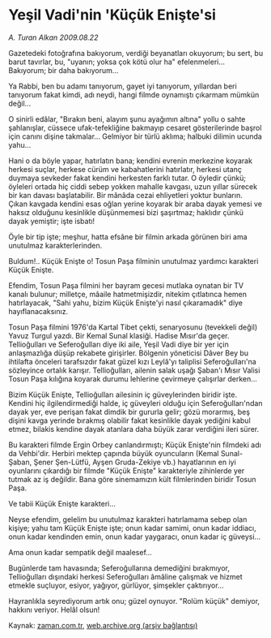 # Yeşil Vadi'nin 'Küçük Enişte'si

*A. Turan Alkan 2009.08.22*

<tr><td class="metin" colspan="2" style="padding-top: 20px; padding-left: 5px; padding-right: 10px;">Gazetedeki fotoğrafına bakıyorum, verdiği beyanatları okuyorum; bu sert, bu barut tavırlar, bu, "uyanın; yoksa çok kötü olur ha" efelenmeleri... Bakıyorum; bir daha bakıyorum...</td></tr><tr><td class="metin" colspan="2" style="padding-top: 20px; padding-left: 5px; padding-right: 10px;"><p>Ya Rabbi, ben bu adamı tanıyorum, gayet iyi tanıyorum, yıllardan beri tanıyorum fakat kimdi, adı neydi, hangi filmde oynamıştı çıkarmam mümkün değil...
<p>O sinirli edâlar, "Bırakın beni, alayım şunu ayağımın altına" yollu o sahte şahlanışlar, cüssece ufak-tefekliğine bakmayıp cesaret gösterilerinde başrol için canını dişine takmalar... Gelmiyor bir türlü aklıma; halbuki dilimin ucunda yahu...
<p>Hani o da böyle yapar, hatırlatın bana; kendini evrenin merkezine koyarak herkesi suçlar, herkese cürüm ve kabahatlerini hatırlatır, herkesi utanç duymaya sevkeder fakat kendini herkesten farklı tutar. O öyledir çünkü; öyleleri ortada hiç ciddi sebep yokken mahalle kavgası, uzun yıllar sürecek bir kan davası başlatabilir. Bir mânâda cezai ehliyetleri yoktur bunların. Çıkan kavgada kendini esas oğlan yerine koyarak bir araba dayak yemesi ve haksız olduğunu kesinlikle düşünmemesi bizi şaşırtmaz; haklıdır çünkü dayak yemiştir; işte isbatı!
<p>Öyle bir tip işte; meşhur, hatta efsâne bir filmin arkada görünen biri ama unutulmaz karakterlerinden.
<p>Buldum!.. Küçük Enişte o! Tosun Paşa filminin unutulmaz yardımcı karakteri Küçük Enişte.
<p>Efendim, Tosun Paşa filmini her bayram gecesi mutlaka oynatan bir TV kanalı bulunur; milletçe, mâaile hatmetmişizdir, nitekim çıtlatınca hemen hatırlayacak, "Sahi yahu, bizim Küçük Enişte'yi nasıl çıkaramadık" diye hayıflanacaksınız.
<p>Tosun Paşa filmini 1976'da Kartal Tibet çekti, senaryosunu (tevekkeli değil) Yavuz Turgul yazdı. Bir Kemal Sunal klasiği. Hadise Mısır'da geçer. Tellioğulları ve Seferoğulları diye iki aile, Yeşil Vadi diye bir yer için anlaşmazlığa düşüp rekabete girişirler. Bölgenin yöneticisi Dâver Bey bu ihtilafta önceleri tarafsızdır fakat güzel kızı Leylâ'yı taliplisi Seferoğulları'na sözleyince ortalık karışır. Tellioğulları, ailenin salak uşağı Şaban'ı Mısır Valisi Tosun Paşa kılığına koyarak durumu lehlerine çevirmeye çalışırlar derken...
<p>Bizim Küçük Enişte, Tellioğulları ailesinin iç güveylerinden biridir işte. Kendini hiç ilgilendirmediği halde, iç güveyleri olduğu için Seferoğulları'ndan dayak yer, eve perişan fakat dimdik bir gururla gelir; gözü morarmış, beş dişini kavga yerinde bırakmış olabilir fakat kesinlikle dayak yediğini kabul etmez, bilakis kendine dayak atanlara daha büyük zarar verdiğini ileri sürer.
<p>Bu karakteri filmde Ergin Orbey canlandırmıştı; Küçük Enişte'nin filmdeki adı da Vehbi'dir. Herbiri mektep çapında büyük oyuncuların (Kemal Sunal-Şaban, Şener Şen-Lütfü, Ayşen Gruda-Zekiye vb.) hayatlarının en iyi oyunlarını çıkardığı bir filmde "Küçük Enişte" karakteriyle zihinlerde yer tutmak az iş değildir. Bana göre sinemamızın kült filmlerinden biridir Tosun Paşa.
<p>Ve tabii Küçük Enişte karakteri...
<p>Neyse efendim, gelelim bu unutulmaz karakteri hatırlamama sebep olan kişiye; yahu tam Küçük Enişte işte; onun kadar samimi, onun kadar iddiacı, onun kadar kendinden emin, onun kadar yaygaracı, onun kadar iç güveysi...
<p>Ama onun kadar sempatik değil maalesef...
<p>Bugünlerde tam havasında; Seferoğullarına demediğini bırakmıyor, Tellioğulları dışındaki herkesi Seferoğulları âmâline çalışmak ve hizmet etmekle suçluyor, esiyor, yağıyor, gürlüyor, şimşekler çaktırıyor...
<p>Hayranlıkla seyrediyorum artık onu; güzel oynuyor. "Rolüm küçük" demiyor, hakkını veriyor. Helâl olsun! <br/></p></p></p></p></p></p></p></p></p></p></p></p></p></p></td></tr>

Kaynak: [zaman.com.tr](http://zaman.com.tr/yazar.do?yazino=883236), [web.archive.org (arşiv bağlantısı)](http://web.archive.org/web/20090827133319/http://www.zaman.com.tr:80/yazar.do?yazino=883236)
